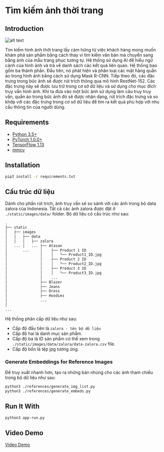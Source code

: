 # Tìm kiếm ảnh thời trang

## Introduction
![alt text](static/images/markdown/structure.PNG)

Tìm kiếm hình ảnh thời trang lấy cảm hứng từ việc khách hàng mong muốn khám phá sản phẩm bằng cách thay vì tìm kiếm văn bản mà chuyển sang bằng ảnh của mẫu trang phục tương tự. Hệ thống sử dụng AI để hiểu ngữ cảnh của hình ảnh và trả về danh sách các kết quả liên quan. Hệ thống bao gồm ba thành phần. Đầu tiên, nó phát hiện và phân loại các mặt hàng quần áo trong hình ảnh bằng cách sử dụng Mask R-CNN. Tiếp theo đó, các đặc trưng trong bức ảnh sẽ được rút trích thông qua mô hình RestNet-152. Các đặc trưng này sẽ được lưu trữ trong cơ sở dữ liệu và sử dụng cho mục đích truy vấn hình ảnh. Khi ta đưa vào một bức ảnh sử dụng làm câu truy truy vấn, quần áo trong bức ảnh đó sẽ được nhận dạng, rút trích đặc trưng và so khớp với các đặc trưng trong cơ sở dữ liệu để tìm ra kết quả phù hợp với nhu cầu thông tin của người dùng.

## Requirements

- [Python 3.5+](https://www.python.org/)
- [PyTorch 1.0.0+](https://pytorch.org/)
- [TensorFlow 1.13](https://tensorflow.org/)
- [mmcv](https://github.com/open-mmlab/mmcv)


## Installation

```sh
pip3 install -r requirements.txt
```

## Cấu trúc dữ liệu
Dành cho phần rút trích, ảnh truy vấn sẽ so sánh với các ảnh trong bộ data zalora của Indonesia. Tất cả các ảnh zalora được đặt ở `./static/images/data/` folder. Bộ dữ liệu có cấu trúc như sau:
```sh
.
├── static
│   ├── images 
│   │   ├── data
│   │   │   ├── zalora
│   ... │   ... ├── Atasan
│       ...     │    ├── Product 1 ID
│               │    │   └── Product1_ID.jpg
│               │    ├── Product 2 ID
│               │    │   └── Product2_ID.jpg
│               │    ├── Product 3 ID 
│               │    │   └── Product3_ID.jpg
│               │    ...
│               ├── Blazer
│               ├── Jeans
│               ├── Dress
│               ├── Hoodies
│               ...
│     
...
```
Hệ thống phân cấp dữ liệu như sau:
- Cấp độ đầu tiên là `zalora - tên bộ dữ liệu`
- Cấp độ hai là danh mục sản phẩm. 
- Cấp độ ba là ID sản phẩm có thể xem trong `./static/images/data/zalora/data-zalora.csv` file. 
- Cấp độ bốn là tệp jpg tương ứng.

### Generate Embeddings for Reference Images
Để truy xuất nhanh hơn, tạo ra những bản nhúng cho các ảnh tham chiếu trong bộ dữ liệu như sau:
```sh
python3 ./references/generate_img_list.py
python3 ./references/generate_embeds.py
```

## Run It With
```sh
python3 app-run.py
```

## Video Demo
[Video Demo](./demo.mov)